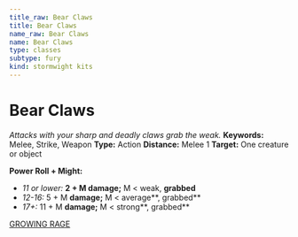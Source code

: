 ```yaml
---
title_raw: Bear Claws
title: Bear Claws
name_raw: Bear Claws
name: Bear Claws
type: classes
subtype: fury
kind: stormwight kits
---
```


# Bear Claws

*Attacks with your sharp and deadly claws grab the weak.* **Keywords:** Melee, Strike, Weapon **Type:** Action **Distance:** Melee 1 **Target:** One creature or object

**Power Roll + Might:**

- *11 or lower:* **2 + M damage;** M \< weak, **grabbed**
- *12-16:* 5 + M **damage;** M \< average\*\*, grabbed\*\*
- *17+:* 11 + M **damage;** M \< strong\*\*, grabbed\*\*

[GROWING RAGE](./Growing%20Rage.md)
